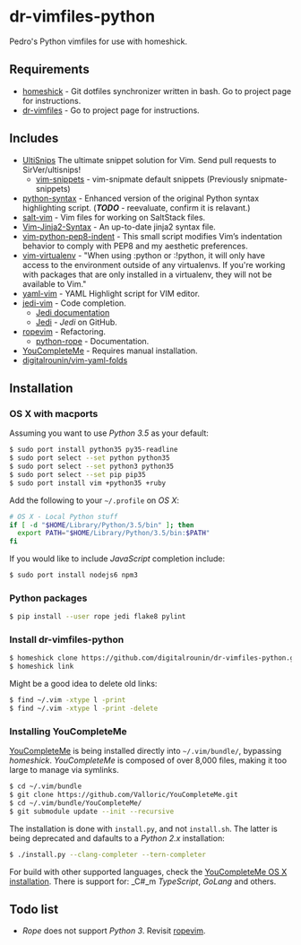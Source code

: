 # dr-vimfiles-python

Pedro's Python vimfiles for use with homeshick.


## Requirements

  - [homeshick][] - Git dotfiles synchronizer written in bash.  Go to project
    page for instructions.
  - [dr-vimfiles][] - Go to project page for instructions.


## Includes

  - [UltiSnips][] The ultimate snippet solution for Vim. Send pull requests to
    SirVer/ultisnips!
    - [vim-snippets][] - vim-snipmate default snippets (Previously
      snipmate-snippets)
  - [python-syntax][] - Enhanced version of the original Python syntax
    highlighting script.  (***TODO*** - reevaluate, confirm it is relavant.)
  - [salt-vim][] - Vim files for working on SaltStack files.
  - [Vim-Jinja2-Syntax][] - An up-to-date jinja2 syntax file.
  - [vim-python-pep8-indent][] - This small script modifies Vim’s indentation
    behavior to comply with PEP8 and my aesthetic preferences.
  - [vim-virtualenv][] - "When using :python or :!python, it will only have
    access to the environment outside of any virtualenvs. If you're working
    with packages that are only installed in a virtualenv, they will not be
    available to Vim."
  - [yaml-vim][] - YAML Highlight script for VIM editor.
  - [jedi-vim][] - Code completion.
    - [Jedi documentation][]
    - [Jedi][] - _Jedi_ on GitHub.
  - [ropevim][] - Refactoring.
    - [python-rope][] - Documentation.
  - [YouCompleteMe][] - Requires manual installation.
  - [digitalrounin/vim-yaml-folds][]


## Installation

### OS X with macports

Assuming you want to use _Python 3.5_ as your default:

  ```bash
  $ sudo port install python35 py35-readline
  $ sudo port select --set python python35
  $ sudo port select --set python3 python35
  $ sudo port select --set pip pip35
  $ sudo port install vim +python35 +ruby
  ```

Add the following to your `~/.profile` on _OS X_:

  ```bash
  # OS X - Local Python stuff
  if [ -d "$HOME/Library/Python/3.5/bin" ]; then
    export PATH="$HOME/Library/Python/3.5/bin:$PATH"
  fi
  ```

If you would like to include _JavaScript_ completion include:

  ```bash
  $ sudo port install nodejs6 npm3
  ```


### Python packages

  ```bash
  $ pip install --user rope jedi flake8 pylint
  ```

### Install dr-vimfiles-python

  ```bash
  $ homeshick clone https://github.com/digitalrounin/dr-vimfiles-python.git
  $ homeshick link
  ```

Might be a good idea to delete old links:

  ```bash
  $ find ~/.vim -xtype l -print
  $ find ~/.vim -xtype l -print -delete
  ```

### Installing YouCompleteMe

[YouCompleteMe][] is being installed directly into `~/.vim/bundle/`, bypassing
_homeshick_.  _YouCompleteMe_ is composed of over 8,000 files, making it too
large to manage via symlinks.

  ```bash
  $ cd ~/.vim/bundle
  $ git clone https://github.com/Valloric/YouCompleteMe.git
  $ cd ~/.vim/bundle/YouCompleteMe/
  $ git submodule update --init --recursive
  ```

The installation is done with `install.py`, and not `install.sh`.  The latter
is being deprecated and dafaults to a _Python 2.x_ installation:

  ```bash
  $ ./install.py --clang-completer --tern-completer
  ```

For build with other supported languages, check the [YouCompleteMe OS X
installation][].  There is support for: _C#_m _TypeScript_, _GoLang_ and
others.


## Todo list

  - _Rope_ does not support _Python 3_.  Revisit [ropevim][].




[YouCompleteMe]: http://valloric.github.io/YouCompleteMe/
[YouCompleteMe on GitHub]: https://github.com/Valloric/YouCompleteMe
[YouCompleteMe OS X installation]: https://github.com/Valloric/YouCompleteMe/blob/master/README.md#mac-os-x

[homeshick]: https://github.com/andsens/homeshick
[dr-vimfiles]: https://github.com/digitalrounin/dr-vimfiles

[UltiSnips]: https://github.com/SirVer/ultisnips
[Vim-Jinja2-Syntax]: https://github.com/Glench/Vim-Jinja2-Syntax
[python-syntax]: https://github.com/hdima/python-syntax
[salt-vim]: https://github.com/saltstack/salt-vim
[vim-python-pep8-indent]: https://github.com/hynek/vim-python-pep8-indent
[vim-snippets]: https://github.com/honza/vim-snippets
[vim-virtualenv]: https://github.com/jmcantrell/vim-virtualenv
[yaml-vim]: https://github.com/ingydotnet/yaml-vim

[python-rope]: https://github.com/python-rope/rope
[ropevim]: https://github.com/python-rope/ropevim

[Jedi documentation]: http://jedi.jedidjah.ch/en/latest/
[Jedi]: https://github.com/davidhalter/jedi
[jedi-vim]: https://github.com/davidhalter/jedi-vim

[digitalrounin/vim-yaml-folds]: https://github.com/digitalrounin/vim-yaml-folds
